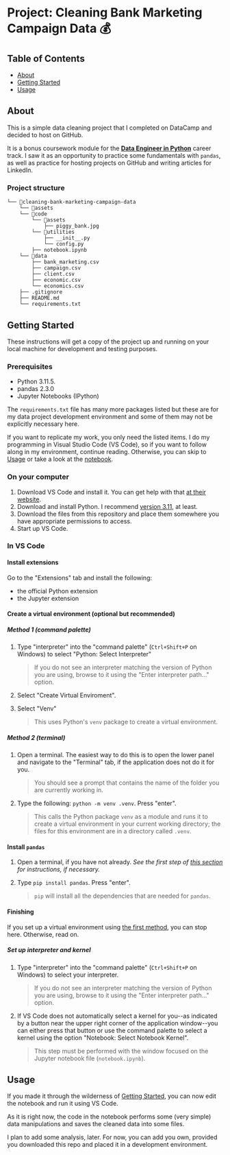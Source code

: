 # Project: Cleaning Bank Marketing Campaign Data 💰

## Table of Contents

- [About](#about)
- [Getting Started](#getting_started)
- [Usage](#usage)

## About <a name = "about"></a>

This is a simple data cleaning project that I completed on DataCamp and decided to host on GitHub.

It is a bonus coursework module for the **[Data Engineer in Python](https://app.datacamp.com/learn/career-tracks/data-engineer-in-python)** career track. I saw it as an opportunity to practice some fundamentals with `pandas`, as well as practice for hosting projects on GitHub and writing articles for LinkedIn.

### Project structure

```
└── 📁cleaning-bank-marketing-campaign-data
    └── 📁assets
    └── 📁code
        └── 📁assets
            ├── piggy_bank.jpg
        └── 📁utilities
            ├── __init__.py
            └── config.py
        ├── notebook.ipynb
    └── 📁data
        ├── bank_marketing.csv
        ├── campaign.csv
        ├── client.csv
        ├── economic.csv
        └── economics.csv
    ├── .gitignore
    ├── README.md
    └── requirements.txt
```

## Getting Started <a name = "getting_started"></a>

These instructions will get a copy of the project up and running on your local machine for development and testing purposes.

### Prerequisites

- Python 3.11.5.
- pandas 2.3.0
- Jupyter Notebooks (IPython)

The `requirements.txt` file has many more packages listed but these are for my data project development environment and some of them may not be explicitly necessary here.

If you want to replicate my work, you only need the listed items. I do my programming in Visual Studio Code (VS Code), so if you want to follow along in my environment, continue reading. Otherwise, you can skip to [Usage](#usage) or take a look at the [notebook](code/notebook.ipynb).

### On your computer

1. Download VS Code and install it. You can get help with that [at their website](https://code.visualstudio.com/download).
2. Download and install Python. I recommend [version 3.11](https://www.python.org/downloads/release/python-3119/), at least.
3. Download the files from this repository and place them somewhere you have appropriate permissions to access.
4. Start up VS Code.

### In VS Code

#### Install extensions

Go to the "Extensions" tab and install the following:
- the official Python extension
- the Jupyter extension

#### Create a virtual environment (optional but recommended)

##### Method 1 (command palette)

1. Type "interpreter" into the "command palette" (`Ctrl+Shift+P` on Windows) to select "Python: Select Interpreter"

    > If you do not see an interpreter matching the version of Python you are using, browse to it using the "Enter interpreter path..." option.

2. Select "Create Virtual Enviroment".
3. Select "Venv"

    > This uses Python's `venv` package to create a virtual environment.

##### Method 2 (terminal)

1. Open a terminal. The easiest way to do this is to open the lower panel and navigate to the "Terminal" tab, if the application does not do it for you.

    > You should see a prompt that contains the name of the folder you are currently working in.

2. Type the following: `python -m venv .venv`. Press "enter".

    > This calls the Python package `venv` as a module and runs it to create a virtual environment in your current working directory; the files for this environment are in a directory called `.venv`.

#### Install `pandas`

1. Open a terminal, if you have not already. *See the first step of [this section](#method-2-terminal) for instructions, if necessary.*
2. Type `pip install pandas`. Press "enter".

   > `pip` will install all the dependencies that are needed for `pandas`.

#### Finishing

If you set up a virtual environment using [the first method](#method-1-command-palette), you can stop here. Otherwise, read on.

##### Set up interpreter and kernel

1. Type "interpreter" into the "command palette" (`Ctrl+Shift+P` on Windows) to select your interpreter.

    > If you do not see an interpreter matching the version of Python you are using, browse to it using the "Enter interpreter path..." option.

2. If VS Code does not automatically select a kernel for you--as indicated by a button near the upper right corner of the application window--you can either press that button or use the command palette to select a kernel using the option "Notebook: Select Notebook Kernel".

    > This step must be performed with the window focused on the Jupyter notebook file (`notebook.ipynb`).

## Usage <a name = "usage"></a>

If you made it through the wilderness of [Getting Started](#getting-started), you can now edit the notebook and run it using VS Code.

As it is right now, the code in the notebook performs some (very simple) data manipulations and saves the cleaned data into some files.

I plan to add some analysis, later. For now, you can add you own, provided you downloaded this repo and placed it in a development environment.
